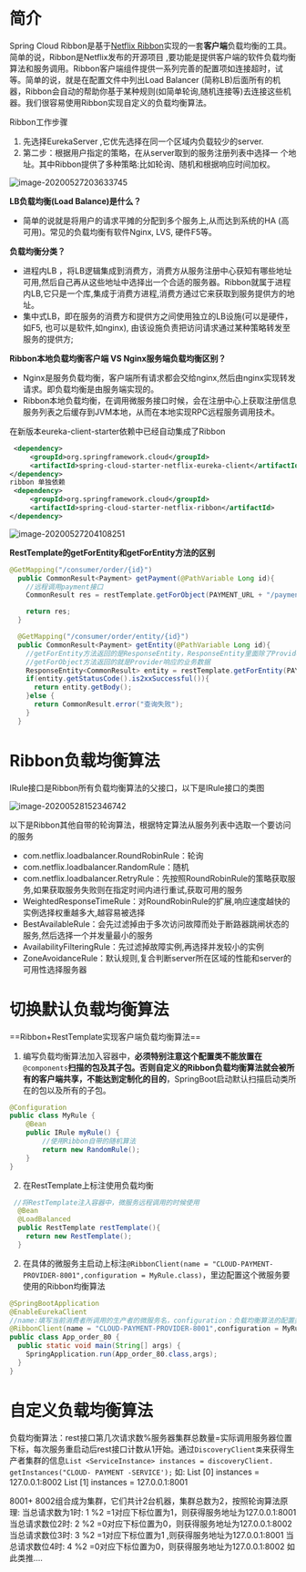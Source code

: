 

# 简介

Spring Cloud Ribbon是基于[Netflix Ribbon](https://github.com/Netflix/ribbon/wiki/Getting-Started)实现的一套**客户端**负载均衡的工具。简单的说，Ribbon是Netflix发布的开源项目 ,要功能是提供客户端的软件负载均衡算法和服务调用。Ribbon客户端组件提供一系列完善的配置项如连接超时，试等。简单的说，就是在配置文件中列出Load Balancer (简称LB)后面所有的机器，Ribbon会自动的帮助你基于某种规则(如简单轮询,随机连接等)去连接这些机器。我们很容易使用Ribbon实现自定义的负载均衡算法。



Ribbon工作步骤

1. 先选择EurekaServer ,它优先选择在同一个区域内负载较少的server.
2. 第二步：根据用户指定的策略，在从server取到的服务注册列表中选择一 个地址。其中Ribbon提供了多种策略:比如轮询、随机和根据响应时间加权。



![image-20200527203633745](https://gitee.com/little_broken_child_9527/images/raw/master/20200527203635.png)

**LB负载均衡(Load Balance)是什么？**

+ 简单的说就是将用户的请求平摊的分配到多个服务上,从而达到系统的HA (高可用)。常见的负载均衡有软件Nginx, LVS, 硬件F5等。

**负载均衡分类？**

+ 进程内LB ，将LB逻辑集成到消费方，消费方从服务注册中心获知有哪些地址可用,然后自己再从这些地址中选择出一个合适的服务器。Ribbon就属于进程内LB,它只是一个库,集成于消费方进程,消费方通过它来获取到服务提供方的地址。
+ 集中式LB，即在服务的消费方和提供方之间使用独立的LB设施(可以是硬件，如F5, 也可以是软件,如nginx), 由该设施负责把访问请求通过某种策略转发至服务的提供方;

**Ribbon本地负载均衡客户端 VS Nginx服务端负载均衡区别？**

+ Nginx是服务负载均衡，客户端所有请求都会交给nginx,然后由nginx实现转发请求。即负载均衡是由服务端实现的。
+ Ribbon本地负载均衡，在调用微服务接口时候，会在注册中心上获取注册信息服务列表之后缓存到JVM本地，从而在本地实现RPC远程服务调用技术。





在新版本eureka-client-starter依赖中已经自动集成了Ribbon

```xml
 <dependency>
     <groupId>org.springframework.cloud</groupId>
     <artifactId>spring-cloud-starter-netflix-eureka-client</artifactId>
</dependency>
ribbon 单独依赖
 <dependency>
     <groupId>org.springframework.cloud</groupId>
     <artifactId>spring-cloud-starter-netflix-ribbon</artifactId>
</dependency>
```

![image-20200527204108251](https://gitee.com/little_broken_child_9527/images/raw/master/20200527204109.png)





**RestTemplate的getForEntity和getForEntity方法的区别**

```java
@GetMapping("/consumer/order/{id}")
  public CommonResult<Payment> getPayment(@PathVariable Long id){
    //远程调用payment接口
    CommonResult res = restTemplate.getForObject(PAYMENT_URL + "/payment/get/"+id, CommonResult.class);

    return res;
  }

  @GetMapping("/consumer/order/entity/{id}")
  public CommonResult<Payment> getEntity(@PathVariable Long id){
    //getForEntity方法返回的是ResponseEntity，ResponseEntity里面除了Provider响应数据之外还封装了Consumer一些请求相关的参数
    //getForObject方法返回的就是Provider响应的业务数据
    ResponseEntity<CommonResult> entity = restTemplate.getForEntity(PAYMENT_URL + "/payment/get/" + id, CommonResult.class);
    if(entity.getStatusCode().is2xxSuccessful()){
      return entity.getBody();
    }else {
      return CommonResult.error("查询失败");
    }
  }
```



#  Ribbon负载均衡算法

IRule接口是Ribbon所有负载均衡算法的父接口，以下是IRule接口的类图

![image-20200528152346742](https://gitee.com/little_broken_child_9527/images/raw/master/20200528152355.png)

以下是Ribbon其他自带的轮询算法，根据特定算法从服务列表中选取一个要访问的服务

+ com.netflix.loadbalancer.RoundRobinRule：轮询
+ com.netflix.loadbalancer.RandomRule：随机
+ com.netflix.loadbalancer.RetryRule：先按照RoundRobinRule的策略获取服务,如果获取服务失败则在指定时间内进行重试,获取可用的服务
+ WeightedResponseTimeRule：对RoundRobinRule的扩展,响应速度越快的实例选择权重越多大,越容易被选择
+ BestAvailableRule：会先过滤掉由于多次访问故障而处于断路器跳闸状态的服务,然后选择一个并发量最小的服务
+ AvailabilityFilteringRule：先过滤掉故障实例,再选择并发较小的实例
+ ZoneAvoidanceRule：默认规则,复合判断server所在区域的性能和server的可用性选择服务器





# 切换默认负载均衡算法

==Ribbon+RestTemplate实现客户端负载均衡算法==

1. 编写负载均衡算法加入容器中，**必须特别注意这个配置类不能放置在**`@components`**扫描的包及其子包。否则自定义的Ribbon负载均衡算法就会被所有的客户端共享，不能达到定制化的目的**，SpringBoot启动默认扫描启动类所在的包以及所有的子包。

```java
@Configuration
public class MyRule {
    @Bean
    public IRule myRule() {
        //使用Ribbon自带的随机算法
        return new RandomRule();
    }
}
```

2. 在RestTemplate上标注使用负载均衡

```java
 //将RestTemplate注入容器中，微服务远程调用的时候使用
  @Bean
  @LoadBalanced
  public RestTemplate restTemplate(){
    return new RestTemplate();
  }
```



2. 在具体的微服务主启动上标注`@RibbonClient(name = "CLOUD-PAYMENT-PROVIDER-8001",configuration = MyRule.class)`，里边配置这个微服务要使用的Ribbon均衡算法

```java
@SpringBootApplication
@EnableEurekaClient
//name:填写当前消费者所调用的生产者的微服务名，configuration：负载均衡算法的配置类
@RibbonClient(name = "CLOUD-PAYMENT-PROVIDER-8001",configuration = MyRule.class)
public class App_order_80 {
  public static void main(String[] args) {
    SpringApplication.run(App_order_80.class,args);
  }
}
```





# 自定义负载均衡算法

负载均衡算法：rest接口第几次请求数%服务器集群总数量=实际调用服务器位置下标，每次服务重启动后rest接口计数从1开始。通过`DiscoveryClient类`来获得生产者集群的信息`List <ServiceInstance> instances = discoveryClient. getInstances("CLOUD- PAYMENT -SERVICE');`
如: List [0] instances = 127.0.0.1:8002
		List [1] instances = 127.0.0.1:8001

8001+ 8002组合成为集群，它们共计2台机器，集群总数为2，按照轮询算法原理:
当总请求数为1时: 1 %2 =1对应下标位置为1，则获得服务地址为127.0.0.1:8001
当总请求数位2时: 2 %2 =0对应下标位置为0，则获得服务地址为127.0.0.1:8002
当总请求数位3时: 3 %2 =1对应下标位置为1 ,则获得服务地址为127.0.0.1:8001
当总请求数位4时: 4 %2 =0对应下标位置为0，则获得服务地址为127.0.0.1:8002
如此类推....













